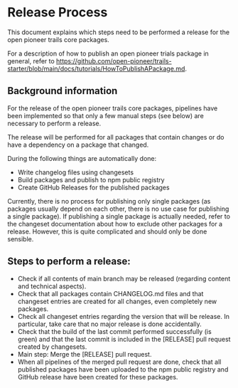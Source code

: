 # Release Process

This document explains which steps need to be performed a release for the  open pioneer trails core packages.

For a description of how to publish an open pioneer trials package in general, refer to https://github.com/open-pioneer/trails-starter/blob/main/docs/tutorials/HowToPublishAPackage.md. 


## Background information

For the release of the open pioneer trails core packages, 
pipelines have been implemented so that only a few manual steps (see below) are necessary to perform a release.

The release will be performed for all packages that contain changes or do have a dependency on a package that changed. 

During the following things are automatically done:
- Write changelog files using changesets
- Build packages and publish to npm public registry
- Create GitHub Releases for the published packages

Currently, there is no process for publishing only single packages 
(as packages usually depend on each other, there is no use case for publishing a single package). 
If publishing a single package is actually needed, refer to the changeset documentation about 
how to exclude other packages for a release. 
However, this is quite complicated and should only be done sensible. 

## Steps to perform a release:
- Check if all contents of main branch may be released (regarding content and technical aspects). 
- Check that all packages contain CHANGELOG.md files and that changeset entries are created for all
changes, even completely new packages. 
- Check all changeset entries regarding the version that will be release. 
In particular, take care that no major release is done accidentally. 
- Check that the build of the last commit performed successfully (is green) 
and that the last commit is included in the [RELEASE] pull request created by changesets. 
- Main step: Merge the [RELEASE] pull request.
- When all pipelines of the merged pull request are done, check that all published packages have been
uploaded to the npm public registry and GitHub release have been created for these packages. 
